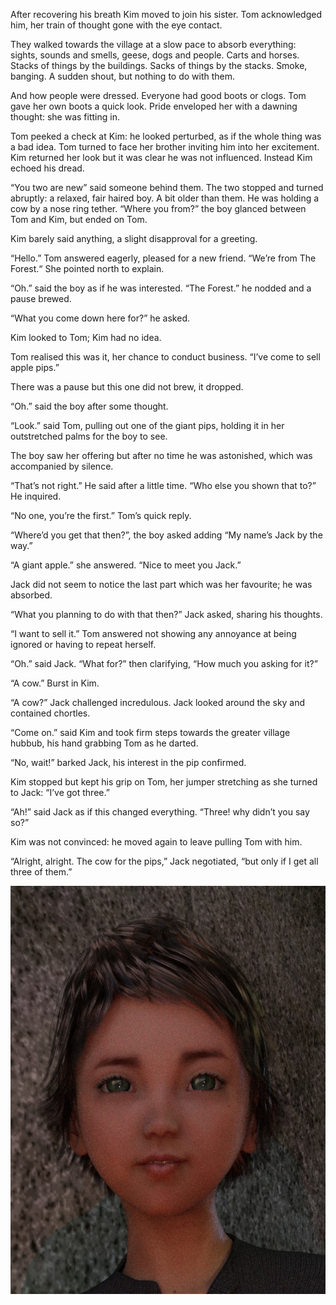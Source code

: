 After recovering his breath Kim moved to join his sister. Tom acknowledged him, her train of thought gone with the eye contact.

They walked towards the village at a slow pace to absorb everything: sights, sounds and smells, geese, dogs and people. Carts and horses. Stacks of things by the buildings. Sacks of things by the stacks. Smoke, banging. A sudden shout, but nothing to do with them.

And how people were dressed. Everyone had good boots or clogs. Tom gave her own boots a quick look. Pride enveloped her with a dawning thought: she was fitting in.

Tom peeked a check at Kim: he looked perturbed, as if the whole thing was a bad idea. Tom turned to face her brother inviting him into her excitement. Kim returned her look but it was clear he was not influenced. Instead Kim echoed his dread.

“You two are new” said someone behind them. The two stopped and turned abruptly: a relaxed, fair haired boy. A bit older than them. He was holding a cow by a nose ring tether. “Where you from?” the boy glanced between Tom and Kim, but ended on Tom.

Kim barely said anything, a slight disapproval for a greeting.

“Hello.” Tom answered eagerly, pleased for a new friend. “We’re from The Forest.“ She pointed north to explain.

“Oh.” said the boy as if he was interested. “The Forest.” he nodded and a pause brewed. 

“What you come down here for?” he asked.

Kim looked to Tom; Kim had no idea.

Tom realised this was it, her chance to conduct business. “I’ve come to sell apple pips.”

There was a pause but this one did not brew, it dropped.

“Oh.” said the boy after some thought.

“Look.” said Tom, pulling out one of the giant pips, holding it in her outstretched palms for the boy to see.

The boy saw her offering but after no time he was astonished, which was accompanied by silence.

“That’s not right.” He said after a little time. “Who else you shown that to?” He inquired.

“No one, you’re the first.” Tom’s quick reply.

“Where’d you get that then?”, the boy asked adding “My name’s Jack by the way.”

“A giant apple.” she answered. “Nice to meet you Jack.”

Jack did not seem to notice the last part which was her favourite; he was absorbed.

“What you planning to do with that then?” Jack asked, sharing his thoughts.

“I want to sell it.” Tom answered not showing any annoyance at being ignored or having to repeat herself.

“Oh.” said Jack. “What for?” then clarifying, “How much you asking for it?”

“A cow.” Burst in Kim.

“A cow?” Jack challenged incredulous. Jack looked around the sky and contained chortles.

“Come on.” said Kim and took firm steps towards the greater village hubbub, his hand grabbing Tom as he darted.

“No, wait!” barked Jack, his interest in the pip confirmed.

Kim stopped but kept his grip on Tom, her jumper stretching as she turned to Jack: “I’ve got three.”

“Ah!” said Jack as if this changed everything. “Three! why didn’t you say so?” 

Kim was not convinced: he moved again to leave pulling Tom with him.

“Alright, alright. The cow for the pips,” Jack negotiated, “but only if I get all three of them.”

![](TomThumb/Tom%20Thumbnail.jpg)

